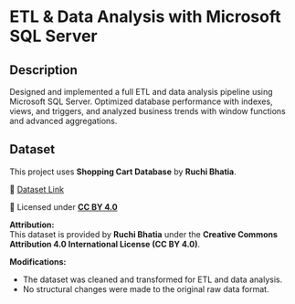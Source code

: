 # ETL & Data Analysis with Microsoft SQL Server

## Description
Designed and implemented a full ETL and data analysis pipeline using Microsoft SQL Server. Optimized database performance with indexes, views, and triggers, and analyzed business trends with window functions and advanced aggregations.

## Dataset  
This project uses **Shopping Cart Database** by **Ruchi Bhatia**.  

🔗 [Dataset Link](https://www.kaggle.com/datasets/ruchi798/shopping-cart-database)

🔗 Licensed under **[CC BY 4.0](https://creativecommons.org/licenses/by/4.0/)**

**Attribution:**  
This dataset is provided by **Ruchi Bhatia** under the **Creative Commons Attribution 4.0 International License (CC BY 4.0)**.  

**Modifications:**  
- The dataset was cleaned and transformed for ETL and data analysis.  
- No structural changes were made to the original raw data format.  
